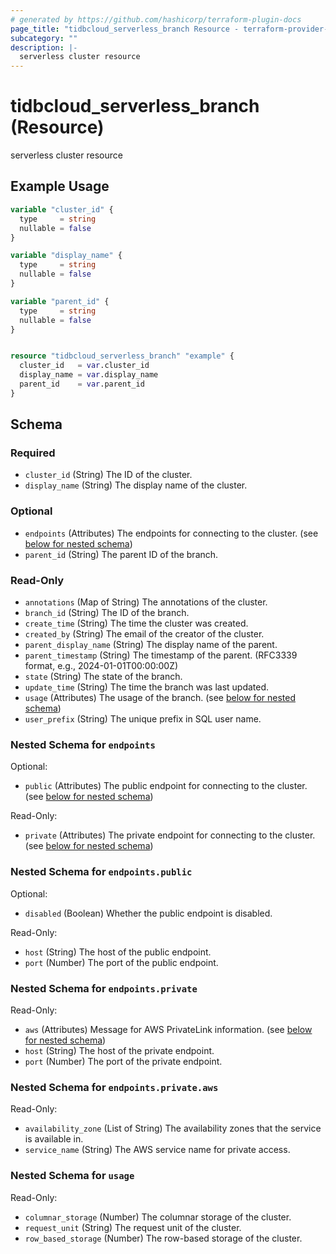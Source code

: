 ```yaml
---
# generated by https://github.com/hashicorp/terraform-plugin-docs
page_title: "tidbcloud_serverless_branch Resource - terraform-provider-tidbcloud"
subcategory: ""
description: |-
  serverless cluster resource
---
```


# tidbcloud_serverless_branch (Resource)

serverless cluster resource

## Example Usage

```terraform
variable "cluster_id" {
  type     = string
  nullable = false
}

variable "display_name" {
  type     = string
  nullable = false
}

variable "parent_id" {
  type     = string
  nullable = false
}


resource "tidbcloud_serverless_branch" "example" {
  cluster_id   = var.cluster_id
  display_name = var.display_name
  parent_id    = var.parent_id
}
```

<!-- schema generated by tfplugindocs -->
## Schema

### Required

- `cluster_id` (String) The ID of the cluster.
- `display_name` (String) The display name of the cluster.

### Optional

- `endpoints` (Attributes) The endpoints for connecting to the cluster. (see [below for nested schema](#nestedatt--endpoints))
- `parent_id` (String) The parent ID of the branch.

### Read-Only

- `annotations` (Map of String) The annotations of the cluster.
- `branch_id` (String) The ID of the branch.
- `create_time` (String) The time the cluster was created.
- `created_by` (String) The email of the creator of the cluster.
- `parent_display_name` (String) The display name of the parent.
- `parent_timestamp` (String) The timestamp of the parent. (RFC3339 format, e.g., 2024-01-01T00:00:00Z)
- `state` (String) The state of the branch.
- `update_time` (String) The time the branch was last updated.
- `usage` (Attributes) The usage of the branch. (see [below for nested schema](#nestedatt--usage))
- `user_prefix` (String) The unique prefix in SQL user name.

<a id="nestedatt--endpoints"></a>
### Nested Schema for `endpoints`

Optional:

- `public` (Attributes) The public endpoint for connecting to the cluster. (see [below for nested schema](#nestedatt--endpoints--public))

Read-Only:

- `private` (Attributes) The private endpoint for connecting to the cluster. (see [below for nested schema](#nestedatt--endpoints--private))

<a id="nestedatt--endpoints--public"></a>
### Nested Schema for `endpoints.public`

Optional:

- `disabled` (Boolean) Whether the public endpoint is disabled.

Read-Only:

- `host` (String) The host of the public endpoint.
- `port` (Number) The port of the public endpoint.


<a id="nestedatt--endpoints--private"></a>
### Nested Schema for `endpoints.private`

Read-Only:

- `aws` (Attributes) Message for AWS PrivateLink information. (see [below for nested schema](#nestedatt--endpoints--private--aws))
- `host` (String) The host of the private endpoint.
- `port` (Number) The port of the private endpoint.

<a id="nestedatt--endpoints--private--aws"></a>
### Nested Schema for `endpoints.private.aws`

Read-Only:

- `availability_zone` (List of String) The availability zones that the service is available in.
- `service_name` (String) The AWS service name for private access.




<a id="nestedatt--usage"></a>
### Nested Schema for `usage`

Read-Only:

- `columnar_storage` (Number) The columnar storage of the cluster.
- `request_unit` (String) The request unit of the cluster.
- `row_based_storage` (Number) The row-based storage of the cluster.
